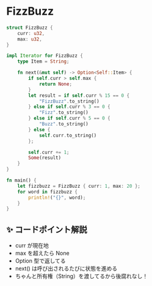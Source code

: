 # FizzBuzz

```rs
struct FizzBuzz {
    curr: u32,
    max: u32,
}

impl Iterator for FizzBuzz {
    type Item = String;

    fn next(&mut self) -> Option<Self::Item> {
        if self.curr > self.max {
            return None;
        }
        let result = if self.curr % 15 == 0 {
            "FizzBuzz".to_string()
        } else if self.curr % 3 == 0 {
            "Fizz".to_string()
        } else if self.curr % 5 == 0 {
            "Buzz".to_string()
        } else {
            self.curr.to_string()
        };

        self.curr += 1;
        Some(result)
    }
}

fn main() {
    let fizzbuzz = FizzBuzz { curr: 1, max: 20 };
    for word in fizzbuzz {
        println!("{}", word);
    }
}
```

## ✨ コードポイント解説

- curr が現在地
- max を超えたら None
- Option<String> 型で返してる
- next() は呼び出されるたびに状態を進める
- ちゃんと所有権（String）を渡してるから後腐れなし！
